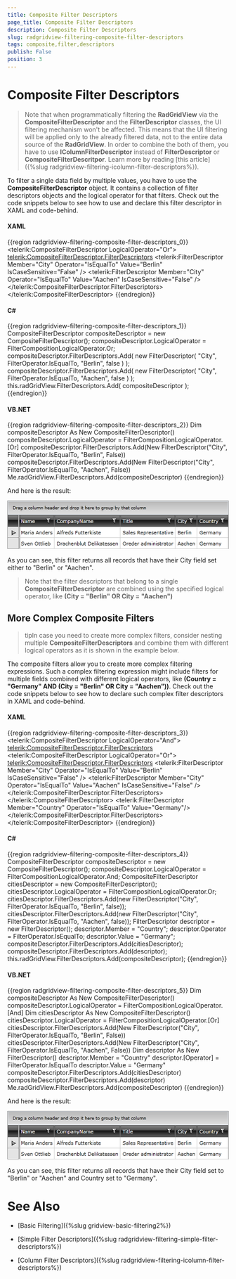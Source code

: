 ```yaml
---
title: Composite Filter Descriptors
page_title: Composite Filter Descriptors
description: Composite Filter Descriptors
slug: radgridview-filtering-composite-filter-descriptors
tags: composite,filter,descriptors
publish: False
position: 3
---
```


# Composite Filter Descriptors



>Note that when programmatically filtering the __RadGridView__ via the __CompositeFilterDescriptor__ and the __FilterDescriptor__ classes, the UI filtering mechanism won't be affected. This means that the UI filtering will be applied only to the already filtered data, not to the entire data source of the __RadGridView__. In order to combine the both of them, you have to use __IColumnFilterDescriptor__ instead of __FilterDescriptor__ or __CompositeFilterDescritpor__. Learn more by reading [this article]({%slug radgridview-filtering-icolumn-filter-descriptors%}).

To filter a single data field by multiple values, you have to use the __CompositeFilterDescriptor__ object. It contains a collection of filter descriptors objects and the logical operator for that filters. Check out the code snippets below to see how to use and declare this filter descriptor in XAML and code-behind.

#### __XAML__

{{region radgridview-filtering-composite-filter-descriptors_0}}
	<telerik:CompositeFilterDescriptor LogicalOperator="Or">
				<telerik:CompositeFilterDescriptor.FilterDescriptors>
					<telerik:FilterDescriptor Member="City"
	                              Operator="IsEqualTo"
	                              Value="Berlin"
	                              IsCaseSensitive="False" />
					<telerik:FilterDescriptor Member="City"
	                              Operator="IsEqualTo"
	                              Value="Aachen"
	                              IsCaseSensitive="False" />
				</telerik:CompositeFilterDescriptor.FilterDescriptors>
	</telerik:CompositeFilterDescriptor>
	{{endregion}}



#### __C#__

{{region radgridview-filtering-composite-filter-descriptors_1}}
	CompositeFilterDescriptor compositeDescriptor = new CompositeFilterDescriptor();
	compositeDescriptor.LogicalOperator = FilterCompositionLogicalOperator.Or;
	compositeDescriptor.FilterDescriptors.Add( new FilterDescriptor( "City", FilterOperator.IsEqualTo, "Berlin", false ) );
	compositeDescriptor.FilterDescriptors.Add( new FilterDescriptor( "City", FilterOperator.IsEqualTo, "Aachen", false ) );
	this.radGridView.FilterDescriptors.Add( compositeDescriptor );
	{{endregion}}



#### __VB.NET__

{{region radgridview-filtering-composite-filter-descriptors_2}}
	Dim compositeDescriptor As New CompositeFilterDescriptor()
	compositeDescriptor.LogicalOperator = FilterCompositionLogicalOperator.[Or]
	compositeDescriptor.FilterDescriptors.Add(New FilterDescriptor("City", FilterOperator.IsEqualTo, "Berlin", False))
	compositeDescriptor.FilterDescriptors.Add(New FilterDescriptor("City", FilterOperator.IsEqualTo, "Aachen", False))
	Me.radGridView.FilterDescriptors.Add(compositeDescriptor)
	{{endregion}}



And here is the result:

__![](images/RadGridView_ProgrammingFiltering_1.png)__

As you can see, this filter returns all records that have their City field set either to "Berlin" or "Aachen".

>Note that the filter descriptors that belong to a single __CompositeFilterDescriptor__ are combined using the specified logical operator, like __(City = "Berlin" OR City = "Aachen")__

## More Complex Composite Filters

>tipIn case you need to create more complex filters, consider nesting multiple __CompositeFilterDescriptors__ and combine them with different logical operators as it is shown in the example below.

The composite filters allow you to create more complex filtering expressions. Such a complex filtering expression might include filters for multiple fields combined with different logical operators, like __(Country = "Germany" AND (City = "Berlin" OR City = "Aachen"))__. Check out the code snippets below to see how to declare such complex filter descriptors in XAML and code-behind.

#### __XAML__

{{region radgridview-filtering-composite-filter-descriptors_3}}
	<telerik:CompositeFilterDescriptor LogicalOperator="And">
				<telerik:CompositeFilterDescriptor.FilterDescriptors>
					<telerik:CompositeFilterDescriptor LogicalOperator="Or">
						<telerik:CompositeFilterDescriptor.FilterDescriptors>
							<telerik:FilterDescriptor Member="City"
	                              Operator="IsEqualTo"
	                              Value="Berlin"
	                              IsCaseSensitive="False" />
							<telerik:FilterDescriptor Member="City"
	                              Operator="IsEqualTo"
	                              Value="Aachen"
	                              IsCaseSensitive="False" />
						</telerik:CompositeFilterDescriptor.FilterDescriptors>
					</telerik:CompositeFilterDescriptor>
					<telerik:FilterDescriptor Member="Country"
	                              Operator="IsEqualTo"
	                              Value="Germany"/>
				</telerik:CompositeFilterDescriptor.FilterDescriptors>
	</telerik:CompositeFilterDescriptor>
	{{endregion}}



#### __C#__

{{region radgridview-filtering-composite-filter-descriptors_4}}
	CompositeFilterDescriptor compositeDescriptor = new CompositeFilterDescriptor();
	compositeDescriptor.LogicalOperator = FilterCompositionLogicalOperator.And;
	CompositeFilterDescriptor citiesDescriptor = new CompositeFilterDescriptor();
	citiesDescriptor.LogicalOperator = FilterCompositionLogicalOperator.Or;
	citiesDescriptor.FilterDescriptors.Add(new FilterDescriptor("City", FilterOperator.IsEqualTo, "Berlin", false));
	citiesDescriptor.FilterDescriptors.Add(new FilterDescriptor("City", FilterOperator.IsEqualTo, "Aachen", false));
	FilterDescriptor descriptor = new FilterDescriptor();
	descriptor.Member = "Country";
	descriptor.Operator = FilterOperator.IsEqualTo;
	descriptor.Value = "Germany";
	compositeDescriptor.FilterDescriptors.Add(citiesDescriptor);
	compositeDescriptor.FilterDescriptors.Add(descriptor);
	this.radGridView.FilterDescriptors.Add(compositeDescriptor);
	{{endregion}}



#### __VB.NET__

{{region radgridview-filtering-composite-filter-descriptors_5}}
	Dim compositeDescriptor As New CompositeFilterDescriptor()
	compositeDescriptor.LogicalOperator = FilterCompositionLogicalOperator.[And]
	Dim citiesDescriptor As New CompositeFilterDescriptor()
	citiesDescriptor.LogicalOperator = FilterCompositionLogicalOperator.[Or]
	citiesDescriptor.FilterDescriptors.Add(New FilterDescriptor("City", FilterOperator.IsEqualTo, "Berlin", False))
	citiesDescriptor.FilterDescriptors.Add(New FilterDescriptor("City", FilterOperator.IsEqualTo, "Aachen", False))
	Dim descriptor As New FilterDescriptor()
	descriptor.Member = "Country"
	descriptor.[Operator] = FilterOperator.IsEqualTo
	descriptor.Value = "Germany"
	compositeDescriptor.FilterDescriptors.Add(citiesDescriptor)
	compositeDescriptor.FilterDescriptors.Add(descriptor)
	Me.radGridView.FilterDescriptors.Add(compositeDescriptor)
	{{endregion}}



And here is the result:

__![](images/RadGridView_ProgrammingFiltering_2.png)__

As you can see, this filter returns all records that have their City field set to "Berlin" or "Aachen" and Country set to "Germany". 

# See Also

 * [Basic Filtering]({%slug gridview-basic-filtering2%})

 * [Simple Filter Descriptors]({%slug radgridview-filtering-simple-filter-descriptors%})

 * [Column Filter Descriptors]({%slug radgridview-filtering-icolumn-filter-descriptors%})
